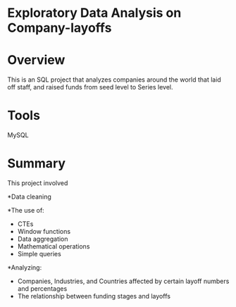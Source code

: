 # Exploratory Data Analysis on Company-layoffs
# Overview
This is an SQL project that analyzes companies around the world that laid off staff, and raised funds from seed level to Series level.
# Tools
MySQL
# Summary
This project involved 

*Data cleaning

*The use of:
- CTEs
- Window functions
- Data aggregation
- Mathematical operations
- Simple queries
  
*Analyzing:
- Companies, Industries, and Countries affected by certain layoff numbers and percentages
- The relationship between funding stages and layoffs
  
